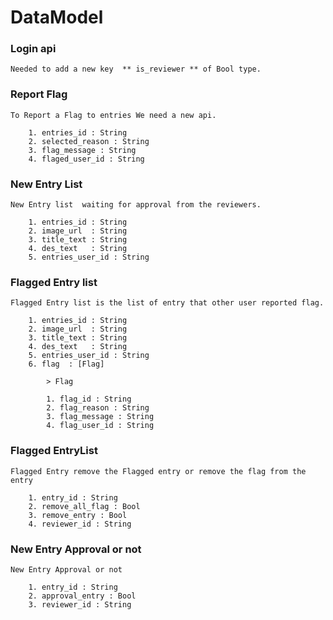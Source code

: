 #  DataModel

### Login api
    
    Needed to add a new key  ** is_reviewer ** of Bool type.

### Report Flag

    To Report a Flag to entries We need a new api.

        1. entries_id : String
        2. selected_reason : String
        3. flag_message : String
        4. flaged_user_id : String

### New Entry List

    New Entry list  waiting for approval from the reviewers.

        1. entries_id : String
        2. image_url  : String
        3. title_text : String
        4. des_text   : String
        5. entries_user_id : String

### Flagged Entry list 

    Flagged Entry list is the list of entry that other user reported flag.

        1. entries_id : String
        2. image_url  : String
        3. title_text : String
        4. des_text   : String
        5. entries_user_id : String
        6. flag  : [Flag]
        
            > Flag

            1. flag_id : String
            2. flag_reason : String
            3. flag_message : String
            4. flag_user_id : String

###  Flagged EntryList 

    Flagged Entry remove the Flagged entry or remove the flag from the entry

        1. entry_id : String
        2. remove_all_flag : Bool
        3. remove_entry : Bool
        4. reviewer_id : String

### New Entry Approval or not

    New Entry Approval or not 

        1. entry_id : String
        2. approval_entry : Bool
        3. reviewer_id : String